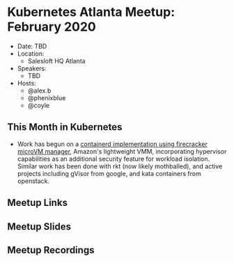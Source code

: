 # Kubernetes Atlanta Meetup: February 2020

- Date: TBD <!--date as MM.DD.YYYY>-->
- Location:
    - Salesloft HQ Atlanta
- Speakers:
    - TBD <!--<speaker name/company>-->
- Hosts:
    - @alex.b
    - @phenixblue
    - @coyle

## This Month in Kubernetes

- Work has begun on a [containerd implementation using firecracker microVM manager](https://github.com/firecracker-microvm/firecracker-containerd), Amazon's lightweight VMM,
  incorporating hypervisor capabilities as an additional security feature for workload isolation. Similar work
	has been done with rkt (now likely mothballed), and active projects including gVisor from google, and kata containers from openstack.


## Meetup Links

## Meetup Slides

## Meetup Recordings
